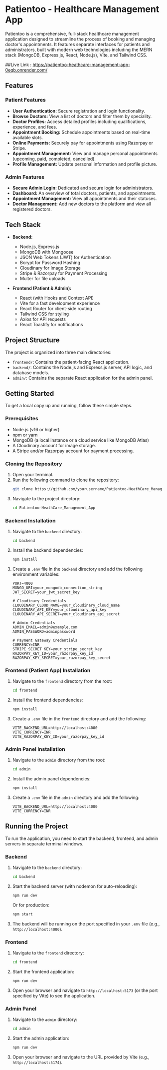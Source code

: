 # Patientoo - Healthcare Management App

Patientoo is a comprehensive, full-stack healthcare management application designed to streamline the process of booking and managing doctor's appointments. It features separate interfaces for patients and administrators, built with modern web technologies including the MERN stack (MongoDB, Express.js, React, Node.js), Vite, and Tailwind CSS.

##Live Link : https://patientoo-heathcare-management-app-0eqb.onrender.com/

## Features

### Patient Features
- **User Authentication:** Secure registration and login functionality.
- **Browse Doctors:** View a list of doctors and filter them by speciality.
- **Doctor Profiles:** Access detailed profiles including qualifications, experience, and fees.
- **Appointment Booking:** Schedule appointments based on real-time available slots.
- **Online Payments:** Securely pay for appointments using Razorpay or Stripe.
- **Appointment Management:** View and manage personal appointments (upcoming, paid, completed, cancelled).
- **Profile Management:** Update personal information and profile picture.

### Admin Features
- **Secure Admin Login:** Dedicated and secure login for administrators.
- **Dashboard:** An overview of total doctors, patients, and appointments.
- **Appointment Management:** View all appointments and their statuses.
- **Doctor Management:** Add new doctors to the platform and view all registered doctors.

## Tech Stack

- **Backend:**
  - Node.js, Express.js
  - MongoDB with Mongoose
  - JSON Web Tokens (JWT) for Authentication
  - Bcrypt for Password Hashing
  - Cloudinary for Image Storage
  - Stripe & Razorpay for Payment Processing
  - Multer for file uploads

- **Frontend (Patient & Admin):**
  - React (with Hooks and Context API)
  - Vite for a fast development experience
  - React Router for client-side routing
  - Tailwind CSS for styling
  - Axios for API requests
  - React Toastify for notifications

## Project Structure

The project is organized into three main directories:
- `frontend/`: Contains the patient-facing React application.
- `backend/`: Contains the Node.js and Express.js server, API logic, and database models.
- `admin/`: Contains the separate React application for the admin panel.

## Getting Started

To get a local copy up and running, follow these simple steps.

### Prerequisites

- Node.js (v16 or higher)
- npm or yarn
- MongoDB (a local instance or a cloud service like MongoDB Atlas)
- A Cloudinary account for image storage.
- A Stripe and/or Razorpay account for payment processing.

### Cloning the Repository

1.  Open your terminal.
2.  Run the following command to clone the repository:
    ```bash
    git clone https://github.com/yourusername/Patientoo-HeathCare_Management_App.git
    ```
3.  Navigate to the project directory:
    ```bash
    cd Patientoo-HeathCare_Management_App
    ```

### Backend Installation

1.  Navigate to the `backend` directory:
    ```bash
    cd backend
    ```
2.  Install the backend dependencies:
    ```bash
    npm install
    ```
3.  Create a `.env` file in the `backend` directory and add the following environment variables:
    ```env
    PORT=4000
    MONGO_URI=your_mongodb_connection_string
    JWT_SECRET=your_jwt_secret_key

    # Cloudinary Credentials
    CLOUDINARY_CLOUD_NAME=your_cloudinary_cloud_name
    CLOUDINARY_API_KEY=your_cloudinary_api_key
    CLOUDINARY_API_SECRET=your_cloudinary_api_secret

    # Admin Credentials
    ADMIN_EMAIL=admin@example.com
    ADMIN_PASSWORD=adminpassword

    # Payment Gateway Credentials
    CURRENCY=INR
    STRIPE_SECRET_KEY=your_stripe_secret_key
    RAZORPAY_KEY_ID=your_razorpay_key_id
    RAZORPAY_KEY_SECRET=your_razorpay_key_secret
    ```

### Frontend (Patient App) Installation

1.  Navigate to the `frontend` directory from the root:
    ```bash
    cd frontend
    ```
2.  Install the frontend dependencies:
    ```bash
    npm install
    ```
3.  Create a `.env` file in the `frontend` directory and add the following:
    ```env
    VITE_BACKEND_URL=http://localhost:4000
    VITE_CURRENCY=INR
    VITE_RAZORPAY_KEY_ID=your_razorpay_key_id
    ```

### Admin Panel Installation

1.  Navigate to the `admin` directory from the root:
    ```bash
    cd admin
    ```
2.  Install the admin panel dependencies:
    ```bash
    npm install
    ```
3.  Create a `.env` file in the `admin` directory and add the following:
    ```env
    VITE_BACKEND_URL=http://localhost:4000
    VITE_CURRENCY=INR
    ```

## Running the Project

To run the application, you need to start the backend, frontend, and admin servers in separate terminal windows.

### Backend

1.  Navigate to the `backend` directory:
    ```bash
    cd backend
    ```
2.  Start the backend server (with nodemon for auto-reloading):
    ```bash
    npm run dev
    ```
    Or for production:
    ```bash
    npm start
    ```
3.  The backend will be running on the port specified in your `.env` file (e.g., `http://localhost:4000`).

### Frontend

1.  Navigate to the `frontend` directory:
    ```bash
    cd frontend
    ```
2.  Start the frontend application:
    ```bash
    npm run dev
    ```
3.  Open your browser and navigate to `http://localhost:5173` (or the port specified by Vite) to see the application.

### Admin Panel

1.  Navigate to the `admin` directory:
    ```bash
    cd admin
    ```
2.  Start the admin application:
    ```bash
    npm run dev
    ```
3.  Open your browser and navigate to the URL provided by Vite (e.g., `http://localhost:5174`).

